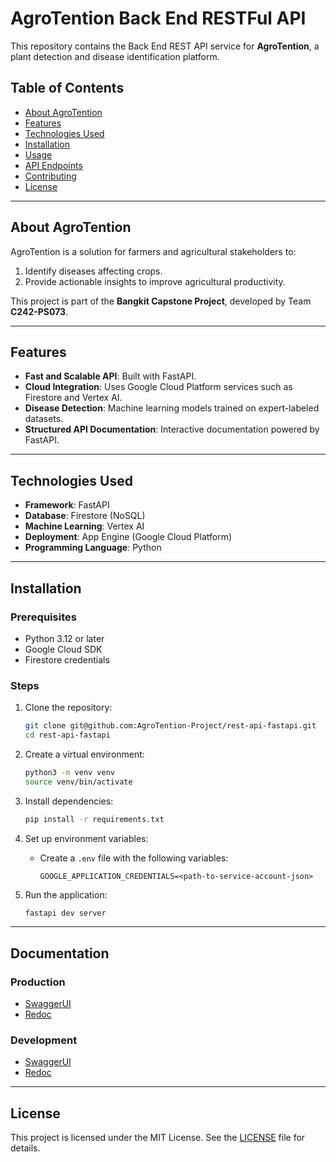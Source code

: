 # AgroTention Back End RESTFul API

This repository contains the Back End REST API service for **AgroTention**, a plant detection and disease identification platform.

## Table of Contents

- [About AgroTention](#about-agrotention)
- [Features](#features)
- [Technologies Used](#technologies-used)
- [Installation](#installation)
- [Usage](#usage)
- [API Endpoints](#api-endpoints)
- [Contributing](#contributing)
- [License](#license)

---

## About AgroTention

AgroTention is a solution for farmers and agricultural stakeholders to:

1. Identify diseases affecting crops.
2. Provide actionable insights to improve agricultural productivity.

This project is part of the **Bangkit Capstone Project**, developed by Team **C242-PS073**.

---

## Features

- **Fast and Scalable API**: Built with FastAPI.
- **Cloud Integration**: Uses Google Cloud Platform services such as Firestore and Vertex AI.
- **Disease Detection**: Machine learning models trained on expert-labeled datasets.
- **Structured API Documentation**: Interactive documentation powered by FastAPI.

---

## Technologies Used

- **Framework**: FastAPI
- **Database**: Firestore (NoSQL)
- **Machine Learning**: Vertex AI
- **Deployment**: App Engine (Google Cloud Platform)
- **Programming Language**: Python

---

## Installation

### Prerequisites

- Python 3.12 or later
- Google Cloud SDK
- Firestore credentials

### Steps

1. Clone the repository:
   ```bash
   git clone git@github.com:AgroTention-Project/rest-api-fastapi.git
   cd rest-api-fastapi
   ```
2. Create a virtual environment:
   ```bash
   python3 -m venv venv
   source venv/bin/activate
   ```
3. Install dependencies:
   ```bash
   pip install -r requirements.txt
   ```
4. Set up environment variables:

   - Create a `.env` file with the following variables:
     ```
     GOOGLE_APPLICATION_CREDENTIALS=<path-to-service-account-json>
     ```

5. Run the application:
   ```bash
   fastapi dev server
   ```

---

## Documentation

### Production
- [SwaggerUI](https://agrotention-project-441716.et.r.appspot.com/docs)
- [Redoc](https://agrotention-project-441716.et.r.appspot.com/redoc)

### Development
- [SwaggerUI](https://development-agrotention-project-441716.et.r.appspot.com/docs)
- [Redoc](https://development-agrotention-project-441716.et.r.appspot.com/redoc)

---

## License

This project is licensed under the MIT License. See the [LICENSE](LICENSE) file for details.

